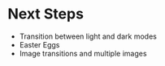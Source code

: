 # Next Steps
- Transition between light and dark modes
- Easter Eggs
- Image transitions and multiple images
